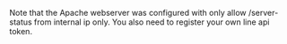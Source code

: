 Note that the Apache webserver was configured with only allow /server-status from internal ip only.
You also need to register your own line api token.
